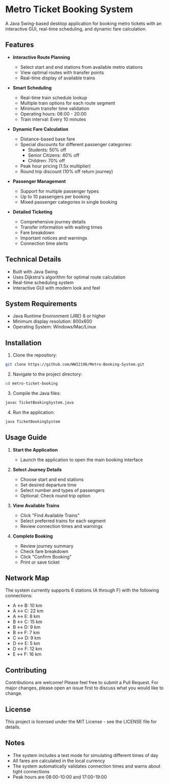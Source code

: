 # Metro Ticket Booking System

A Java Swing-based desktop application for booking metro tickets with an interactive GUI, real-time scheduling, and dynamic fare calculation.

## Features

- **Interactive Route Planning**
  - Select start and end stations from available metro stations
  - View optimal routes with transfer points
  - Real-time display of available trains

- **Smart Scheduling**
  - Real-time train schedule lookup
  - Multiple train options for each route segment
  - Minimum transfer time validation
  - Operating hours: 06:00 - 20:00
  - Train interval: Every 10 minutes

- **Dynamic Fare Calculation**
  - Distance-based base fare
  - Special discounts for different passenger categories:
    - Students: 50% off
    - Senior Citizens: 40% off
    - Children: 70% off
  - Peak hour pricing (1.5x multiplier)
  - Round trip discount (10% off return journey)

- **Passenger Management**
  - Support for multiple passenger types
  - Up to 10 passengers per booking
  - Mixed passenger categories in single booking

- **Detailed Ticketing**
  - Comprehensive journey details
  - Transfer information with waiting times
  - Fare breakdown
  - Important notices and warnings
  - Connection time alerts

## Technical Details

- Built with Java Swing
- Uses Dijkstra's algorithm for optimal route calculation
- Real-time scheduling system
- Interactive GUI with modern look and feel

## System Requirements

- Java Runtime Environment (JRE) 8 or higher
- Minimum display resolution: 800x600
- Operating System: Windows/Mac/Linux

## Installation

1. Clone the repository:
```bash
git clone https://github.com/WWI2196/Metro-Booking-System.git
```

2. Navigate to the project directory:
```bash
cd metro-ticket-booking
```

3. Compile the Java files:
```bash
javac TicketBookingSystem.java
```

4. Run the application:
```bash
java TicketBookingSystem
```

## Usage Guide

1. **Start the Application**
   - Launch the application to open the main booking interface

2. **Select Journey Details**
   - Choose start and end stations
   - Set desired departure time
   - Select number and types of passengers
   - Optional: Check round trip option

3. **View Available Trains**
   - Click "Find Available Trains"
   - Select preferred trains for each segment
   - Review connection times and warnings

4. **Complete Booking**
   - Review journey summary
   - Check fare breakdown
   - Click "Confirm Booking"
   - Print or save ticket

## Network Map

The system currently supports 6 stations (A through F) with the following connections:

- A ↔ B: 10 km
- A ↔ C: 22 km
- A ↔ E: 8 km
- B ↔ C: 15 km
- B ↔ D: 9 km
- B ↔ F: 7 km
- C ↔ D: 9 km
- D ↔ E: 5 km
- D ↔ F: 12 km
- E ↔ F: 16 km

## Contributing

Contributions are welcome! Please feel free to submit a Pull Request. For major changes, please open an issue first to discuss what you would like to change.

## License

This project is licensed under the MIT License - see the LICENSE file for details.

## Notes

- The system includes a test mode for simulating different times of day
- All fares are calculated in the local currency
- The system automatically validates connection times and warns about tight connections
- Peak hours are 08:00-10:00 and 17:00-19:00

